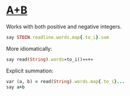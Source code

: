 [1]: https://rosettacode.org/wiki/A+B

# [A+B][1]

Works with both positive and negative integers.

```ruby
say STDIN.readline.words.map{.to_i}.sum
```

More idiomatically:

```ruby
say read(String).words»to_i()»«+»
```

Explicit summation:

```ruby
var (a, b) = read(String).words.map{.to_i}...
say a+b
```
